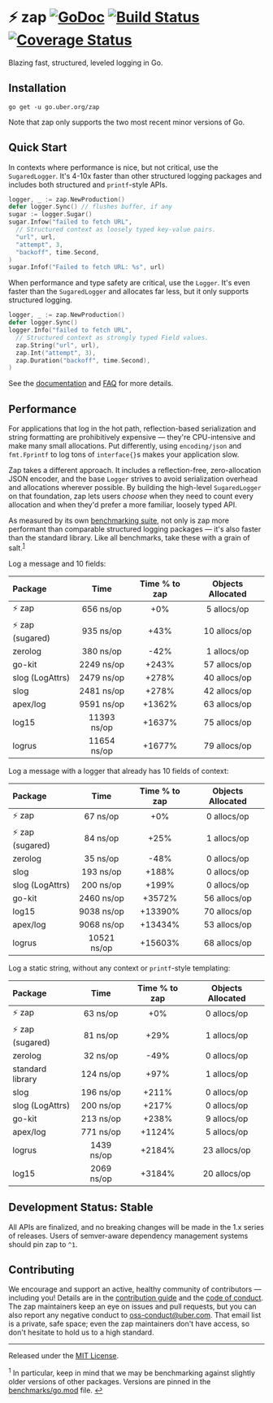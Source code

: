 # :zap: zap [![GoDoc][doc-img]][doc] [![Build Status][ci-img]][ci] [![Coverage Status][cov-img]][cov]

Blazing fast, structured, leveled logging in Go.

## Installation

`go get -u go.uber.org/zap`

Note that zap only supports the two most recent minor versions of Go.

## Quick Start

In contexts where performance is nice, but not critical, use the
`SugaredLogger`. It's 4-10x faster than other structured logging
packages and includes both structured and `printf`-style APIs.

```go
logger, _ := zap.NewProduction()
defer logger.Sync() // flushes buffer, if any
sugar := logger.Sugar()
sugar.Infow("failed to fetch URL",
  // Structured context as loosely typed key-value pairs.
  "url", url,
  "attempt", 3,
  "backoff", time.Second,
)
sugar.Infof("Failed to fetch URL: %s", url)
```

When performance and type safety are critical, use the `Logger`. It's even
faster than the `SugaredLogger` and allocates far less, but it only supports
structured logging.

```go
logger, _ := zap.NewProduction()
defer logger.Sync()
logger.Info("failed to fetch URL",
  // Structured context as strongly typed Field values.
  zap.String("url", url),
  zap.Int("attempt", 3),
  zap.Duration("backoff", time.Second),
)
```

See the [documentation][doc] and [FAQ](FAQ.md) for more details.

## Performance

For applications that log in the hot path, reflection-based serialization and
string formatting are prohibitively expensive &mdash; they're CPU-intensive
and make many small allocations. Put differently, using `encoding/json` and
`fmt.Fprintf` to log tons of `interface{}`s makes your application slow.

Zap takes a different approach. It includes a reflection-free, zero-allocation
JSON encoder, and the base `Logger` strives to avoid serialization overhead
and allocations wherever possible. By building the high-level `SugaredLogger`
on that foundation, zap lets users *choose* when they need to count every
allocation and when they'd prefer a more familiar, loosely typed API.

As measured by its own [benchmarking suite][], not only is zap more performant
than comparable structured logging packages &mdash; it's also faster than the
standard library. Like all benchmarks, take these with a grain of salt.<sup
id="anchor-versions">[1](#footnote-versions)</sup>

Log a message and 10 fields:

| Package | Time | Time % to zap | Objects Allocated |
| :------ | :--: | :-----------: | :---------------: |
| :zap: zap | 656 ns/op | +0% | 5 allocs/op
| :zap: zap (sugared) | 935 ns/op | +43% | 10 allocs/op
| zerolog | 380 ns/op | -42% | 1 allocs/op
| go-kit | 2249 ns/op | +243% | 57 allocs/op
| slog (LogAttrs) | 2479 ns/op | +278% | 40 allocs/op
| slog | 2481 ns/op | +278% | 42 allocs/op
| apex/log | 9591 ns/op | +1362% | 63 allocs/op
| log15 | 11393 ns/op | +1637% | 75 allocs/op
| logrus | 11654 ns/op | +1677% | 79 allocs/op

Log a message with a logger that already has 10 fields of context:

| Package | Time | Time % to zap | Objects Allocated |
| :------ | :--: | :-----------: | :---------------: |
| :zap: zap | 67 ns/op | +0% | 0 allocs/op
| :zap: zap (sugared) | 84 ns/op | +25% | 1 allocs/op
| zerolog | 35 ns/op | -48% | 0 allocs/op
| slog | 193 ns/op | +188% | 0 allocs/op
| slog (LogAttrs) | 200 ns/op | +199% | 0 allocs/op
| go-kit | 2460 ns/op | +3572% | 56 allocs/op
| log15 | 9038 ns/op | +13390% | 70 allocs/op
| apex/log | 9068 ns/op | +13434% | 53 allocs/op
| logrus | 10521 ns/op | +15603% | 68 allocs/op

Log a static string, without any context or `printf`-style templating:

| Package | Time | Time % to zap | Objects Allocated |
| :------ | :--: | :-----------: | :---------------: |
| :zap: zap | 63 ns/op | +0% | 0 allocs/op
| :zap: zap (sugared) | 81 ns/op | +29% | 1 allocs/op
| zerolog | 32 ns/op | -49% | 0 allocs/op
| standard library | 124 ns/op | +97% | 1 allocs/op
| slog | 196 ns/op | +211% | 0 allocs/op
| slog (LogAttrs) | 200 ns/op | +217% | 0 allocs/op
| go-kit | 213 ns/op | +238% | 9 allocs/op
| apex/log | 771 ns/op | +1124% | 5 allocs/op
| logrus | 1439 ns/op | +2184% | 23 allocs/op
| log15 | 2069 ns/op | +3184% | 20 allocs/op

## Development Status: Stable

All APIs are finalized, and no breaking changes will be made in the 1.x series
of releases. Users of semver-aware dependency management systems should pin
zap to `^1`.

## Contributing

We encourage and support an active, healthy community of contributors &mdash;
including you! Details are in the [contribution guide](CONTRIBUTING.md) and
the [code of conduct](CODE_OF_CONDUCT.md). The zap maintainers keep an eye on
issues and pull requests, but you can also report any negative conduct to
oss-conduct@uber.com. That email list is a private, safe space; even the zap
maintainers don't have access, so don't hesitate to hold us to a high
standard.

<hr>

Released under the [MIT License](LICENSE).

<sup id="footnote-versions">1</sup> In particular, keep in mind that we may be
benchmarking against slightly older versions of other packages. Versions are
pinned in the [benchmarks/go.mod][] file. [↩](#anchor-versions)

[doc-img]: https://pkg.go.dev/badge/go.uber.org/zap
[doc]: https://pkg.go.dev/go.uber.org/zap
[ci-img]: https://github.com/uber-go/zap/actions/workflows/go.yml/badge.svg
[ci]: https://github.com/uber-go/zap/actions/workflows/go.yml
[cov-img]: https://codecov.io/gh/uber-go/zap/branch/master/graph/badge.svg
[cov]: https://codecov.io/gh/uber-go/zap
[benchmarking suite]: https://github.com/uber-go/zap/tree/master/benchmarks
[benchmarks/go.mod]: https://github.com/uber-go/zap/blob/master/benchmarks/go.mod

